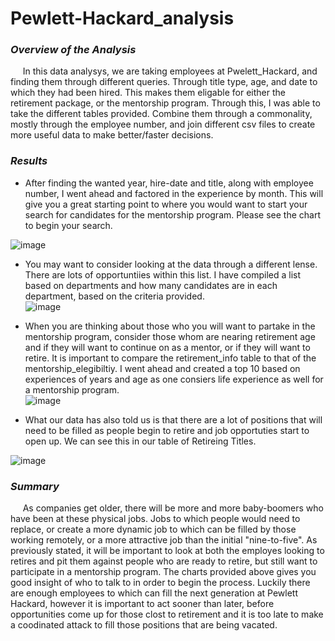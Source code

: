 # Pewlett-Hackard_analysis
### _Overview of the Analysis_

&nbsp;&nbsp;&nbsp;&nbsp;&nbsp;In this data analysys, we are taking employees at Pwelett_Hackard, and finding them through different queries. Through title type, age, and date to which they had been hired. This makes them eligable for either the retirement package, or the mentorship program. Through this, I was able to take the different tables provided. Combine them through a commonality, mostly through the employee number, and join different csv files to create more useful data to make better/faster decisions.<br>

### _Results_
- After finding the wanted year, hire-date and title, along with employee number, I went ahead and factored in the experience by month. This will give you a great starting point to where you would want to start your search for candidates for the mentorship program. Please see the chart to begin your search.<br>

![image](https://user-images.githubusercontent.com/89173945/141410443-404f465c-bcdb-4379-a2a9-84303171f946.png)
- You may want to consider looking at the data through a different lense. There are lots of opportuntiies within this list. I have compiled a list based on departments and how many candidates are in each department, based on the criteria provided. <br>
![image](https://user-images.githubusercontent.com/89173945/141411711-c2586f78-844c-4c1b-b83c-57b57f868561.png)

- When you are thinking about those who you will want to partake in the mentorship program, consider those whom are nearing retirement age and if they will want to continue on as a mentor, or if they will want to retire. It is important to compare the retirement_info table to that of the mentorship_elegibiltiy. I went ahead and created a top 10 based on experiences of years and age as one consiers life experience as well for a mentorship program.<br>
![image](https://user-images.githubusercontent.com/89173945/141412695-973792e3-1831-4509-869a-e2b6f2158e10.png)<br>

- What our data has also told us is that there are a lot of positions that will need to be filled as people begin to retire and job opportuties start to open up. We can see this in our table of Retireing Titles.

![image](https://user-images.githubusercontent.com/89173945/141413177-13df1ccb-86b2-4a89-829c-20034e91f478.png)

### _Summary_ <br>
&nbsp;&nbsp;&nbsp;&nbsp;&nbsp;As companies get older, there will be more and more baby-boomers who have been at these physical jobs. Jobs to which people would need to replace, or create a more dynamic job to which can be filled by those working remotely, or a more attractive job than the initial "nine-to-five". As previously stated, it will be important to look at both the employes looking to retires and pit them against people who are ready to retire, but still want to participate in a mentorship program. The charts provided above gives you good insight of who to talk to in order to begin the process. Luckily there are enough employees to which can fill the next generation at Pewlett Hackard, however it is important to act sooner than later, before opportunities come up for those clost to retirement and it is too late to make a coodinated attack to fill those positions that are being vacated.<br>






